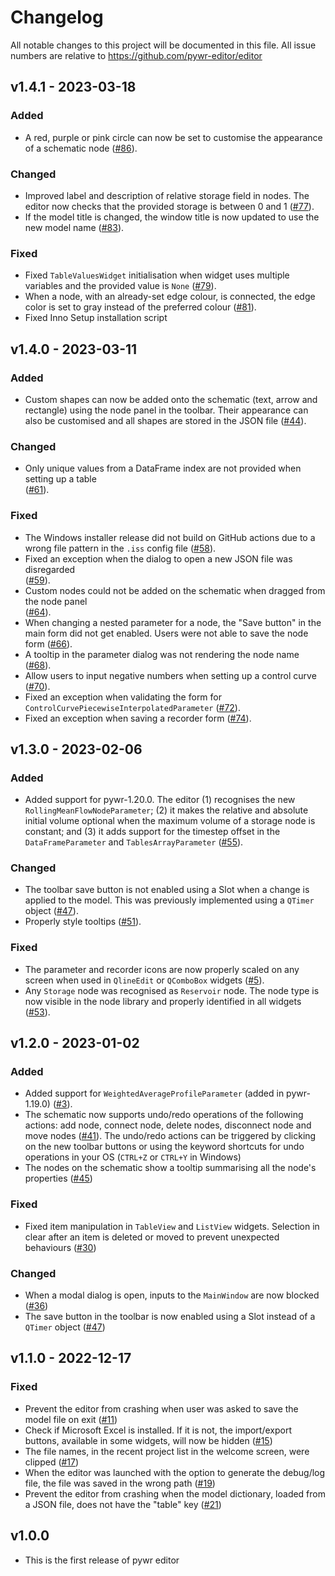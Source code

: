 # Changelog

All notable changes to this project will be documented in this file.
All issue numbers are relative to https://github.com/pywr-editor/editor


## v1.4.1 - 2023-03-18
### Added
- A red, purple or pink circle can now be set to customise the appearance of a schematic node
  ([#86](https://github.com/pywr-editor/editor/issues/86)).

### Changed
- Improved label and description of relative storage field in nodes. The editor now checks that the provided storage
  is between 0 and 1 ([#77](https://github.com/pywr-editor/editor/issues/77)).
- If the model title is changed, the window title is now updated to use the new
  model name ([#83](https://github.com/pywr-editor/editor/issues/83)).

### Fixed
- Fixed `TableValuesWidget` initialisation when widget uses multiple variables and the provided value is `None` 
  ([#79](https://github.com/pywr-editor/editor/issues/79)).
- When a node, with an already-set edge colour, is connected, the edge color is set to gray instead of the 
  preferred colour ([#81](https://github.com/pywr-editor/editor/issues/81)).
- Fixed Inno Setup installation script

## v1.4.0 - 2023-03-11
### Added
- Custom shapes can now be added onto the schematic (text, arrow and rectangle) using the node panel in the toolbar. Their
  appearance can also be customised and all shapes are stored in the JSON file
  ([#44](https://github.com/pywr-editor/editor/issues/44)).

### Changed
- Only unique values from a DataFrame index are not provided when setting up a table   
  ([#61](https://github.com/pywr-editor/editor/issues/61)).

### Fixed
- The Windows installer release did not build on GitHub actions due to a wrong file 
  pattern in the `.iss` config file ([#58](https://github.com/pywr-editor/editor/issues/58)).
- Fixed an exception when the dialog to open a new JSON file was disregarded   
  ([#59](https://github.com/pywr-editor/editor/issues/59)).
- Custom nodes could not be added on the schematic when dragged from the node panel   
  ([#64](https://github.com/pywr-editor/editor/issues/64)).
- When changing a nested parameter for a node, the "Save button" in the main form did not get enabled.
  Users were not able to save the node form ([#66](https://github.com/pywr-editor/editor/issues/66)).
- A tooltip in the parameter dialog was not rendering the node name ([#68](https://github.com/pywr-editor/editor/issues/68)).
- Allow users to input negative numbers when setting up a control curve ([#70](https://github.com/pywr-editor/editor/issues/70)).
- Fixed an exception when validating the form for `ControlCurvePiecewiseInterpolatedParameter` 
  ([#72](https://github.com/pywr-editor/editor/issues/72)).
- Fixed an exception when saving a recorder form ([#74](https://github.com/pywr-editor/editor/issues/74)).

## v1.3.0 - 2023-02-06
### Added
- Added support for pywr-1.20.0. The editor (1) recognises the new `RollingMeanFlowNodeParameter`; (2) it makes the relative and 
  absolute initial volume optional when the maximum volume of a storage node is constant; and (3) it adds support for the 
  timestep offset in the `DataFrameParameter` and `TablesArrayParameter` ([#55](https://github.com/pywr-editor/editor/issues/55)).

### Changed
- The toolbar save button is not enabled using a Slot when a change is applied to the model. This was previously 
  implemented using a `QTimer` object ([#47](https://github.com/pywr-editor/editor/issues/47)).
- Properly style tooltips ([#51](https://github.com/pywr-editor/editor/issues/51)).

### Fixed
- The parameter and recorder icons are now properly scaled on any screen when used in `QlineEdit` or `QComboBox` 
  widgets ([#5](https://github.com/pywr-editor/editor/issues/5)).
- Any `Storage` node was recognised as `Reservoir` node. The node type is now visible in the node library and 
  properly identified in all widgets ([#53](https://github.com/pywr-editor/editor/issues/53)).


## v1.2.0 - 2023-01-02

### Added
- Added support for `WeightedAverageProfileParameter` (added in pywr-1.19.0) ([#3](https://github.com/pywr-editor/editor/issues/3)).
- The schematic now supports undo/redo operations of the following actions: add node, connect node, delete nodes, disconnect 
  node and move nodes ([#41](https://github.com/pywr-editor/editor/issues/41)). The undo/redo actions can be triggered by 
  clicking on the new toolbar buttons or using the keyword shortcuts for undo operations in your OS (`CTRL+Z` or `CTRL+Y` in Windows)
- The nodes on the schematic show a tooltip summarising all the node's properties ([#45](https://github.com/pywr-editor/editor/issues/45))

### Fixed
- Fixed item manipulation in `TableView` and `ListView` widgets. Selection in clear after an item is deleted or moved to
  prevent unexpected behaviours ([#30](https://github.com/pywr-editor/editor/issues/30))

### Changed
- When a modal dialog is open, inputs to the `MainWindow` are now blocked ([#36](https://github.com/pywr-editor/editor/issues/36))
- The save button in the toolbar is now enabled using a Slot instead of a `QTimer` object ([#47](https://github.com/pywr-editor/editor/issues/47))

## v1.1.0 - 2022-12-17

### Fixed
- Prevent the editor from crashing when user was asked to save the model file on exit ([#11](https://github.com/pywr-editor/editor/issues/11))
- Check if Microsoft Excel is installed. If it is not, the import/export buttons, available in some widgets, will now be hidden ([#15](https://github.com/pywr-editor/editor/issues/15))
- The file names, in the recent project list in the welcome screen, were clipped ([#17](https://github.com/pywr-editor/editor/issues/17))
- When the editor was launched with the option to generate the debug/log file, the file was saved in the wrong path ([#19](https://github.com/pywr-editor/editor/issues/19))
- Prevent the editor from crashing when the model dictionary, loaded from a JSON file, does not have the "table" key ([#21](https://github.com/pywr-editor/editor/issues/21))

## v1.0.0
- This is the first release of pywr editor